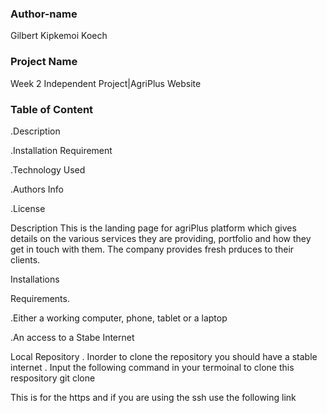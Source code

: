 ### Author-name

Gilbert Kipkemoi Koech

### Project Name

Week 2 Independent Project|AgriPlus Website

### Table of Content
.Description

.Installation Requirement

.Technology Used

.Authors Info

.License

Description
This is the landing page for agriPlus platform which gives details on the various services they are providing, portfolio and how they get in touch with them. The company provides fresh prduces to their clients.

Installations

Requirements.

.Either a working computer, phone, tablet or a laptop

.An access to a Stabe Internet

Local Repository . Inorder to clone the repository you should have a stable internet . Input the following command in your termoinal to clone this respository
git clone 

This is for the https and if you are using the ssh use the following link